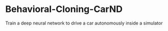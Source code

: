 # Behavioral-Cloning-CarND
Train a deep neural network to drive a car autonomously inside a simulator

